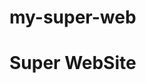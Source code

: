 # my-super-web

<!DOCTYPE html>
<html>
  <head>
    <meta name="viewport" content="width=device-width, initial-scale=1.0" />
    <title>Hallo</title>
    <meta name="description" content="description"/>
    <meta name="author" content="author" />
    <meta name="keywords" content="keywords" />
    <link rel="stylesheet" href="./stylesheet.css" type="text/css" />
    <style type="text/css">.body { width: auto; }</style>
  </head>
  <body>
    <h1>Super WebSite</h1>
  </body>
</html>
